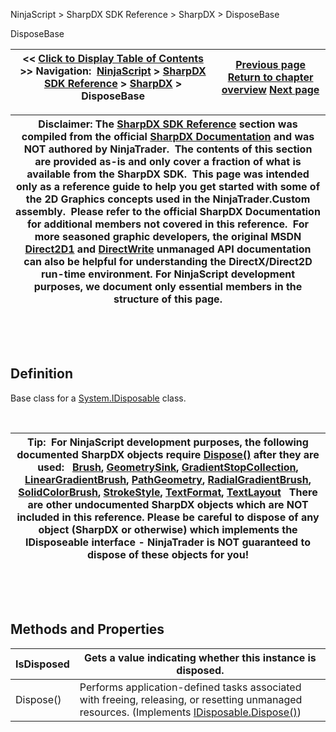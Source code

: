 ﻿


NinjaScript \> SharpDX SDK Reference \> SharpDX \> DisposeBase






















DisposeBase







| \<\< [Click to Display Table of Contents](sharpdx_disposebase.md) \>\> **Navigation:**     [NinjaScript](ninjascript.md) \> [SharpDX SDK Reference](sharpdx_sdk_reference.md) \> [SharpDX](sharpdx.md) \> DisposeBase | [Previous page](sharpdx_color4.md) [Return to chapter overview](sharpdx.md) [Next page](sharpdx_disposebase_dispose.md) |
| --- | --- |













| Disclaimer: The [SharpDX SDK Reference](sharpdx_sdk_reference.md) section was compiled from the official [SharpDX Documentation](http://sharpdx.org/) and was NOT authored by NinjaTrader.  The contents of this section are provided as\-is and only cover a fraction of what is available from the SharpDX SDK.  This page was intended only as a reference guide to help you get started with some of the 2D Graphics concepts used in the NinjaTrader.Custom assembly.  Please refer to the official SharpDX Documentation for additional members not covered in this reference.  For more seasoned graphic developers, the original MSDN [Direct2D1](https://msdn.microsoft.com/en-us/library/windows/desktop/dd370990.aspx) and [DirectWrite](https://msdn.microsoft.com/en-us/library/windows/desktop/dd368038.aspx) unmanaged API documentation can also be helpful for understanding the DirectX/Direct2D run\-time environment. For NinjaScript development purposes, we document only essential members in the structure of this page. |
| --- |



 


 


## Definition


Base class for a [System.IDisposable](https://msdn.microsoft.com/en-us/library/aax125c9) class.


 




| Tip:  For NinjaScript development purposes, the following documented SharpDX objects require [Dispose()](sharpdx_disposebase_dispose.md) after they are used:    [Brush](sharpdx_direct2d1_brush.md), [GeometrySink](sharpdx_direct2d1_geometrysink.md), [GradientStopCollection](sharpdx_direct2d1_gradientstopcollection.md), [LinearGradientBrush](sharpdx_direct2d1_lineargradientbrush.md), [PathGeometry](sharpdx_direct2d1_pathgeometry.md), [RadialGradientBrush](sharpdx_direct2d1_radialgradientbrush.md), [SolidColorBrush](sharpdx_direct2d1_solidcolorbrush.md), [StrokeStyle](sharpdx_direct2d1_strokestyle.md), [TextFormat](sharpdx_directwrite_textformat.md), [TextLayout](sharpdx_directwrite_textlayout.md)   There are other undocumented SharpDX objects which are NOT included in this reference. Please be careful to dispose of any object (SharpDX or otherwise) which implements the IDisposeable interface \- NinjaTrader is NOT guaranteed to dispose of these objects for you! |
| --- |



 


 


## Methods and Properties




| IsDisposed | Gets a value indicating whether this instance is disposed. |
| --- | --- |
| Dispose() | Performs application\-defined tasks associated with freeing, releasing, or resetting unmanaged resources. (Implements [IDisposable.Dispose()](https://msdn.microsoft.com/en-us/library/es4s3w1d)) |









